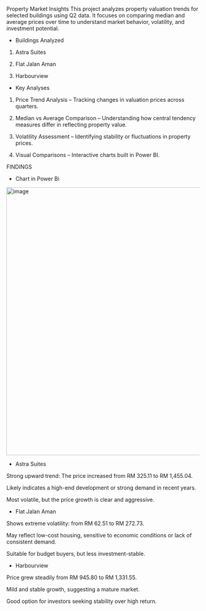 Property Market Insights
This project analyzes property valuation trends for selected buildings using Q2 data. It focuses on comparing median and average prices over time to understand market behavior, volatility, and investment potential.

- Buildings Analyzed
  
1) Astra Suites

2) Flat Jalan Aman

3) Harbourview

- Key Analyses

1) Price Trend Analysis – Tracking changes in valuation prices across quarters.

2) Median vs Average Comparison – Understanding how central tendency measures differ in reflecting property value.

3) Volatility Assessment – Identifying stability or fluctuations in property prices.

4) Visual Comparisons – Interactive charts built in Power BI.


FINDINGS

* Chart in Power Bi			
<img width="1696" height="699" alt="image" src="https://github.com/user-attachments/assets/ba212b0d-5b8a-4e0a-beb9-1aff61c1f922" />

- Astra Suites			
			
Strong upward trend: The price increased from RM 325.11 to RM 1,455.04.			
			
Likely indicates a high-end development or strong demand in recent years.			
			
Most volatile, but the price growth is clear and aggressive.			
			

- Flat Jalan Aman			
			
Shows extreme volatility: from RM 62.51 to RM 272.73.			
			
May reflect low-cost housing, sensitive to economic conditions or lack of consistent demand.			
			
Suitable for budget buyers, but less investment-stable.			
			

- Harbourview			
			
Price grew steadily from RM 945.80 to RM 1,331.55.			
			
Mild and stable growth, suggesting a mature market.			
			
Good option for investors seeking stability over high return.			
			



